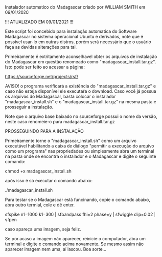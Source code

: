 Instalador automatico do Madagascar criado por WILLIAM SMITH em 09/01/2020

!!! ATUALIZADO EM 09/01/2021 !!!

Este script foi concebido para instalação automatica do Software Madagascar no sistema operacional Ubuntu e derivados, note que é possível usar-lo em outras distros, porém será necessário que o usuário faça as devidas alterações para tal.

Primeiramente é extritamente aconselhavel obter os arquivos de instalação do Madagascar em questão renomeado como "madagascar_install.tar.gz". Isto pode ser feito ao acessar a página:

https://sourceforge.net/projects/rsf/

AVISO! o programa verificará a existência do "madagascar_install.tar.gz" e caso não esteja disponível ele executaŕa o download. Caso você já possua os arquivos do Madagascar, basta colocar o instalador "madagascar_install.sh" e o "madagascar_install.tar.gz" na mesma pasta e prosseguir a instalação.

Note que o arquivo base baixado no sourceforge possui o nome da versão, neste caso renomeie-o para madagascar_install.tar.gz

PROSSEGUINDO PARA A INSTALAÇÃO

Primeiramente torne o "madagascar_install.sh" como um arquivo executável habilitando a caixa de diálogo "permitir a execução do arquivo como um programa" nas propriedades ou simplesmente abra um terminal na pasta onde se encontra o instalador e o Madagascar e digite o seguinte comando:

chmod +x madagascar_install.sh

após isso é só executar o comando abaixo:

./madagascar_install.sh

Para testar se o Madagascar está funcinando, copie o comando abaixo, abra outro termial, cole e dê enter.

sfspike n1=1000 k1=300 | sfbandpass fhi=2 phase=y | sfwiggle clip=0.02 | sfpen

caso apareça uma imagem, seja feliz.

Se por acaso a imagem não aparecer, reinicie o computador, abra um terminal e digite o comando acima novamente. Se mesmo assim não aparecer imagem nem uma, aí lascou. Boa sorte...
